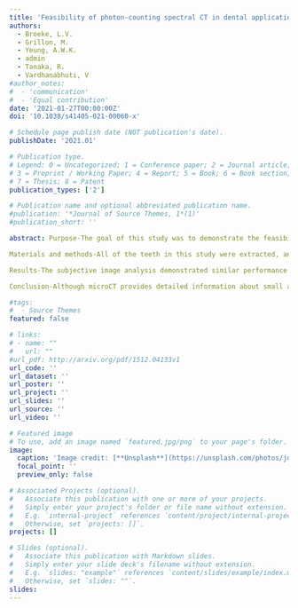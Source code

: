 ```yaml
---
title: 'Feasibility of photon-counting spectral CT in dental applications—a comparative qualitative analysis'
authors:
  - Broeke, L.V.
  - Grillon, M.
  - Yeung, A.W.K.
  - admin
  - Tanaka, R.
  - Vardhanabhuti, V
#author_notes:
#  - 'communication'
#  - 'Equal contribution'
date: '2021-01-27T00:00:00Z'
doi: '10.1038/s41405-021-00060-x'

# Schedule page publish date (NOT publication's date).
publishDate: '2021.01'

# Publication type.
# Legend: 0 = Uncategorized; 1 = Conference paper; 2 = Journal article;
# 3 = Preprint / Working Paper; 4 = Report; 5 = Book; 6 = Book section;
# 7 = Thesis; 8 = Patent
publication_types: ['2']

# Publication name and optional abbreviated publication name.
#publication: '*Journal of Source Themes, 1*(1)'
#publication_short: ''

abstract: Purpose-The goal of this study was to demonstrate the feasibility of using photon-counting spectral CT for dental applications. This paper qualitatively analyzes the visibility of accessory canals (ACs) and metal artefacts from dental implants for cone-beam CT (CBCT), microtomography (microCT), and photon-counting spectral CT (PCSCT).

Materials and methods-All of the teeth in this study were extracted, and eight teeth in total were scanned on a CBCT scanner, a microCT scanner and on a PCSCT scanner. Six of the teeth that were scanned have accessory canals, one has a titanium rod attached to it, and one has a gutta-percha point inside it. Qualitative analysis was done to compare the different imaging modalities.

Results-The subjective image analysis demonstrated similar performance in AC detection and visualisation for PCSCT and CBCT (p value >0.05). Both PCSCT and microCT performed similarly for metal artefact reduction, and both were superior to CBCT (p value <0.05).

Conclusion-Although microCT provides detailed information about small anatomical structures, it is not suitable for in vivo use. However, the PCSCT scanner was able to detect small anatomical structures in teeth comparable to CBCT, as well as being superior in reducing metal artefacts from dental implants. This study showed that PCSCT is a promising modality for future dentistry applications.

#tags:
#  - Source Themes
featured: false

# links:
# - name: ""
#   url: ""
#url_pdf: http://arxiv.org/pdf/1512.04133v1
url_code: ''
url_dataset: ''
url_poster: ''
url_project: ''
url_slides: ''
url_source: ''
url_video: ''

# Featured image
# To use, add an image named `featured.jpg/png` to your page's folder.
image:
  caption: 'Image credit: [**Unsplash**](https://unsplash.com/photos/jdD8gXaTZsc)'
  focal_point: ''
  preview_only: false

# Associated Projects (optional).
#   Associate this publication with one or more of your projects.
#   Simply enter your project's folder or file name without extension.
#   E.g. `internal-project` references `content/project/internal-project/index.md`.
#   Otherwise, set `projects: []`.
projects: []

# Slides (optional).
#   Associate this publication with Markdown slides.
#   Simply enter your slide deck's filename without extension.
#   E.g. `slides: "example"` references `content/slides/example/index.md`.
#   Otherwise, set `slides: ""`.
slides:
---
```

